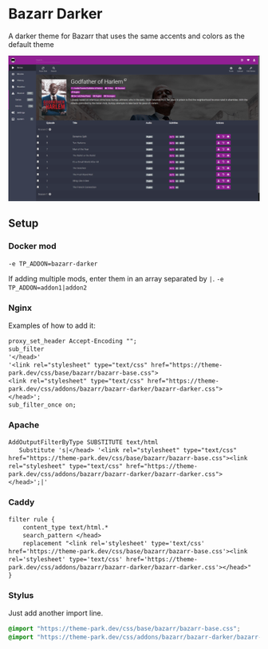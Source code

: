 # Bazarr Darker

A darker theme for Bazarr that uses the same accents and colors as the default theme

<p>
<a href="screenshot1.png" rel="noopener"><img src="screenshot1.png" alt="Screen Shot 1" /></a>
</p>

## Setup

### Docker mod

`-e TP_ADDON=bazarr-darker`

If adding multiple mods, enter them in an array separated by  `|`. `-e TP_ADDON=addon1|addon2`

### Nginx

Examples of how to add it:

```nginx
proxy_set_header Accept-Encoding "";
sub_filter
'</head>'
'<link rel="stylesheet" type="text/css" href="https://theme-park.dev/css/base/bazarr/bazarr-base.css">
<link rel="stylesheet" type="text/css" href="https://theme-park.dev/css/addons/bazarr/bazarr-darker/bazarr-darker.css">
</head>';
sub_filter_once on;
```

### Apache

```nginx
AddOutputFilterByType SUBSTITUTE text/html
   Substitute 's|</head> '<link rel="stylesheet" type="text/css" href="https://theme-park.dev/css/base/bazarr/bazarr-base.css"><link rel="stylesheet" type="text/css" href="https://theme-park.dev/css/addons/bazarr/bazarr-darker/bazarr-darker.css">
</head>';|'
```

### Caddy

```nginx
filter rule {
    content_type text/html.*
    search_pattern </head>
    replacement "<link rel='stylesheet' type='text/css' href='https://theme-park.dev/css/base/bazarr/bazarr-base.css'><link rel='stylesheet' type='text/css' href='https://theme-park.dev/css/addons/bazarr/bazarr-darker/bazarr-darker.css'></head>"
}
```

### Stylus

Just add another import line.

```css
@import "https://theme-park.dev/css/base/bazarr/bazarr-base.css";
@import "https://theme-park.dev/css/addons/bazarr/bazarr-darker/bazarr-darker.css";
```
